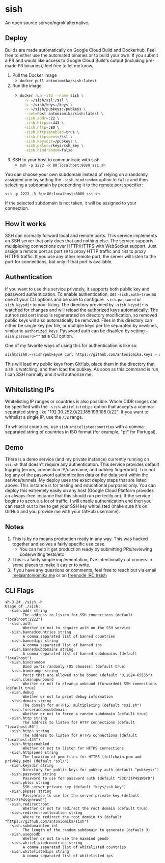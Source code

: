 sish
====

An open source serveo/ngrok alternative.

## Deploy
Builds are made automatically on Google Cloud Build and Dockerhub. Feel free to either use the automated binaries or to build your own. If you submit a PR and would like access to Google Cloud Build's output (including pre-made PR binaries), feel free to let me know.

1. Pull the Docker image
    - `docker pull antoniomika/sish:latest`
2. Run the image
    - ```bash
      docker run -itd --name sish \
        -v ~/sish/ssl:/ssl \
        -v ~/sish/keys:/keys \
        -v ~/sish/pubkeys:/pubkeys \
        --net=host antoniomika/sish:latest \
        -sish.addr=:22 \
        -sish.https=:443 \
        -sish.http=:80 \
        -sish.httpsenabled=true \
        -sish.httpspems=/ssl \
        -sish.keysdir=/pubkeys \
        -sish.pkloc=/keys/ssh_key \
        -sish.bindrandom=false
      ```
3. SSH to your host to communicate with sish
    - `ssh -p 2222 -R 80:localhost:8080 ssi.sh`

You can choose your own subdomain instead of relying on a randomly assigned one
by setting the `-sish.bindrandom` option to `false` and then selecting a
subdomain by prepending it to the remote port specifier:

`ssh -p 2222 -R foo:80:localhost:8080 ssi.sh`

If the selected subdomain is not taken, it will be assigned to your connection.

## How it works
SSH can normally forward local and remote ports. This service implements an SSH server that only does that and nothing else. The service supports multiplexing connections over HTTP/HTTPS with WebSocket support. Just assign a remote port as port `80` to proxy HTTP traffic and `443` to proxy HTTPS traffic. If you use any other remote port, the server will listen to the port for connections, but only if that port is available.

## Authentication
If you want to use this service privately, it supports both public key and password authentication. To enable authentication, set `-sish.auth=true` as one of your CLI options and be sure to configure `-sish.password` or `-sish.keysdir` to your liking. The directory provided by `-sish.keysdir` is watched for changes and will reload the authorized keys automatically. The authorized cert index is regenerated on directory modification, so removed public keys will also automatically be removed. Files in this directory can either be single key per file, or multiple keys per file separated by newlines, similar to `authorized_keys`. Password auth can be disabled by setting `-sish.password=""` as a CLI option.

One of my favorite ways of using this for authentication is like so:

```bash
sish@sish0:~/sish/pubkeys# curl https://github.com/antoniomika.keys > antoniomika
```

This will load my public keys from GitHub, place them in the directory that sish is watching, and then load the pubkey. As soon as this command is run, I can SSH normally and it will authorize me.

## Whitelisting IPs

Whitelisting IP ranges or countries is also possible. Whole CIDR ranges can be
specified with the `-sish.whitelistedips` option that accepts a comma-separated string like "192.30.252.0/22,185.199.108.0/22". If you want to whitelist a single
IP, use the `/32` range.

To whitelist countries, use `sish.whitelistedcountries` with a comma-separated
string of countries in ISO format (for example, "pt" for Portugal).

## Demo
There is a demo service (and my private instance) currently running on `ssi.sh` that doesn't require any authentication. This service provides default logging (errors, connection IP/username, and pubkey fingerprint). I do not log any of the password authentication data or the data sent within the service/tunnels. My deploy uses the exact deploy steps that are listed above. This instance is for testing and educational purposes only. You can deploy this extremely easily on any host (Google Cloud Platform provides an always-free instance that this should run perfectly on). If the service begins to accrue a lot of traffic, I will enable authentication and then you can reach out to me to get your SSH key whitelisted (make sure it's on GitHub and you provide me with your GitHub username).

## Notes
1. This is by no means production ready in any way. This was hacked together and solves a fairly specific use case.
      - You can help it get production ready by submitting PRs/reviewing code/writing tests/etc
2. This is a fairly simple implementation, I've intentionally cut corners in some places to make it easier to write.
3. If you have any questions or comments, feel free to reach out via email [me@antoniomika.me](mailto:me@antoniomika.me) or on [freenode IRC #sish](https://kiwiirc.com/client/chat.freenode.net:6697/#sish)

## CLI Flags
```
sh-3.2# ./sish -h
Usage of ./sish:
  -sish.addr string
        The address to listen for SSH connections (default "localhost:2222")
  -sish.auth
        Whether or not to require auth on the SSH service
  -sish.bannedcountries string
        A comma separated list of banned countries
  -sish.bannedips string
        A comma separated list of banned ips
  -sish.bannedsubdomains string
        A comma separated list of banned subdomains (default "localhost")
  -sish.bindrandom
        Bind ports randomly (OS chooses) (default true)
  -sish.bindrange string
        Ports that are allowed to be bound (default "0,1024-65535")
  -sish.cleanupunbound
        Whether or not to cleanup unbound (forwarded) SSH connections (default true)
  -sish.debug
        Whether or not to print debug information
  -sish.domain string
        The domain for HTTP(S) multiplexing (default "ssi.sh")
  -sish.forcerandomsubdomain
        Whether or not to force a random subdomain (default true)
  -sish.http string
        The address to listen for HTTP connections (default "localhost:80")
  -sish.https string
        The address to listen for HTTPS connections (default "localhost:443")
  -sish.httpsenabled
        Whether or not to listen for HTTPS connections
  -sish.httpspems string
        The location of pem files for HTTPS (fullchain.pem and privkey.pem) (default "ssl/")
  -sish.keysdir string
        Directory for public keys for pubkey auth (default "pubkeys/")
  -sish.password string
        Password to use for password auth (default "S3Cr3tP4$$W0rD")
  -sish.pkloc string
        SSH server private key (default "keys/ssh_key")
  -sish.pkpass string
        Passphrase to use for the server private key (default "S3Cr3tP4$$phrAsE")
  -sish.redirectroot
        Whether or not to redirect the root domain (default true)
  -sish.redirectrootlocation string
        Where to redirect the root domain to (default "https://github.com/antoniomika/sish")
  -sish.subdomainlen int
        The length of the random subdomain to generate (default 3)
  -sish.usegeodb
        Whether or not to use the maxmind geodb
  -sish.whitelistedcountries string
        A comma separated list of whitelisted countries
  -sish.whitelistedips string
        A comma separated list of whitelisted ips
```
